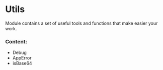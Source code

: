 # Utils

Module contains a set of useful tools and functions that make easier your work.

### Content:

 - Debug
 - AppError
 - isBase64
